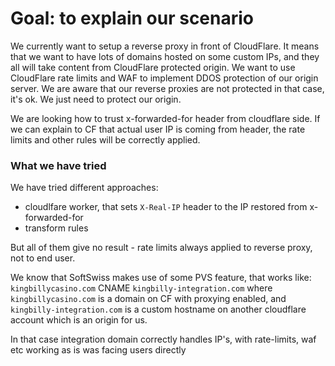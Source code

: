 # Goal: to explain our scenario
We currently want to setup a reverse proxy in front of CloudFlare. It means that we want to have lots of domains hosted on some custom IPs, and they all will take content from CloudFlare protected origin. We want to use CloudFlare rate limits and WAF to implement DDOS protection of our origin server. We are aware that our reverse proxies are not protected in that case, it's ok. We just need to protect our origin.

We are looking how to trust x-forwarded-for header from cloudflare side. If we can explain to CF that actual user IP is coming from header, the rate limits and other rules will be correctly applied.

### What we have tried

We have tried different approaches: 
- cloudlfare worker, that sets `X-Real-IP` header to the IP restored from x-forwarded-for
- transform rules

But all of them give no result - rate limits always applied to reverse proxy, not to end user.

We know that SoftSwiss makes use of some PVS feature, that works like:
`kingbillycasino.com` CNAME `kingbilly-integration.com`
where `kingbillycasino.com` is a domain on CF with proxying enabled, and `kingbilly-integration.com` is a custom hostname on another cloudflare account which is an origin for us.

In that case integration domain correctly handles IP's, with rate-limits, waf etc working as is was facing users directly